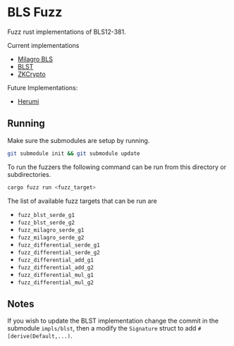 # BLS Fuzz
Fuzz rust implementations of BLS12-381.

Current implementations
- [Milagro BLS](https://github.com/sigp/milagro_bls)
- [BLST](https://github.com/supranational/blst)
- [ZKCrypto](https://github.com/zkcrypto/bls12_381)

Future Implementations:
- [Herumi](https://github.com/herumi/bls-eth-rust)

## Running

Make sure the submodules are setup by running.

```bash
git submodule init && git submodule update
```

To run the fuzzers the following command can be run from this directory or subdirectories.

```bash
cargo fuzz run <fuzz_target>
```

The list of available fuzz targets that can be run are
- `fuzz_blst_serde_g1`
- `fuzz_blst_serde_g2`
- `fuzz_milagro_serde_g1`
- `fuzz_milagro_serde_g2`
- `fuzz_differential_serde_g1`
- `fuzz_differential_serde_g2`
- `fuzz_differential_add_g1`
- `fuzz_differential_add_g2`
- `fuzz_differential_mul_g1`
- `fuzz_differential_mul_g2`

## Notes

If you wish to update the BLST implementation change the commit in the submodule
`impls/blst`, then a modify the `Signature` struct to add
`#[derive(Default,...)`.
